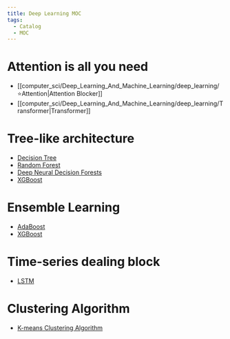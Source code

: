 ```yaml
---
title: Deep Learning MOC
tags:
  - Catalog
  - MOC
---
```



# Attention is all you need

* [[computer_sci/Deep_Learning_And_Machine_Learning/deep_learning/⭐Attention|Attention Blocker]]
* [[computer_sci/Deep_Learning_And_Machine_Learning/deep_learning/Transformer|Transformer]]


# Tree-like architecture

* [Decision Tree](computer_sci/Deep_Learning_And_Machine_Learning/deep_learning/Decision_Tree.md)
* [Random Forest](computer_sci/Deep_Learning_And_Machine_Learning/deep_learning/Random_Forest.md)
* [Deep Neural Decision Forests](computer_sci/Deep_Learning_And_Machine_Learning/deep_learning/Deep_Neural_Decision_Forests.md)
* [XGBoost](computer_sci/Deep_Learning_And_Machine_Learning/deep_learning/XGBoost.md)


# Ensemble Learning

* [AdaBoost](computer_sci/Deep_Learning_And_Machine_Learning/deep_learning/AdaBoost.md)
* [XGBoost](computer_sci/Deep_Learning_And_Machine_Learning/deep_learning/XGBoost.md)


# Time-series dealing block

* [LSTM](computer_sci/Deep_Learning_And_Machine_Learning/deep_learning/LSTM.md)

# Clustering Algorithm


* [K-means Clustering Algorithm](computer_sci/Deep_Learning_And_Machine_Learning/clustering/k-means/k_means.md)